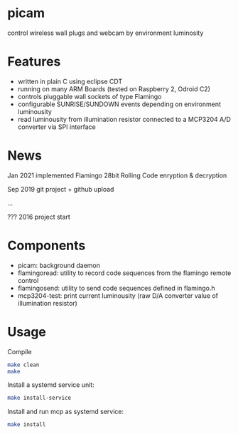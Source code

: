 # picam

control wireless wall plugs and webcam by environment luminosity

# Features

* written in plain C using eclipse CDT
* running on many ARM Boards (tested on Raspberry 2, Odroid C2)
* controls pluggable wall sockets of type Flamingo
* configurable SUNRISE/SUNDOWN events depending on environment luminousity
* read luminousity from illumination resistor connected to a MCP3204 A/D converter via SPI interface

# News

Jan 2021 implemented Flamingo 28bit Rolling Code enryption & decryption

Sep 2019 git project + github upload

...

??? 2016 project start  

# Components

* picam: background daemon
* flamingoread: utility to record code sequences from the flamingo remote control
* flamingosend: utility to send code sequences defined in flamingo.h
* mcp3204-test: print current luminousity (raw D/A converter value of illumination resistor)


# Usage

Compile

```bash
make clean
make
```
Install a systemd service unit:

```bash
make install-service
```
Install and run mcp as systemd service:

```bash
make install
```